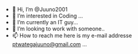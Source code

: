 - 👋 Hi, I’m @Juuno2001
- 👀 I’m interested in Coding ...
- 🌱 I’m currently an IT guy...
- 💞️ I’m looking to work with someone..
- 📫 How to reach me here is my e-mail addresse ptwategajuuno@gmail.com ...

<!---
Juuno2001/Juuno2001 is a ✨ special ✨ repository because its `README.md` (this file) appears on your GitHub profile.
You can click the Preview link to take a look at your changes.
--->

